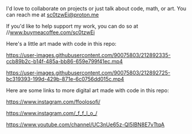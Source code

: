 
I'd love to collaborate on projects or just talk about code, math, or art. You can reach me at sc0tzwEi@proton.me 

If you'd like to help support my work, you can do so at //www.buymeacoffee.com/sc0tzwEi

Here's a little art made with code in this repo:

https://user-images.githubusercontent.com/90075803/212892335-ccb89b2c-b14f-485a-bb86-659e799f41ec.mp4



https://user-images.githubusercontent.com/90075803/212892725-bc319393-199d-429b-871e-6c0756dd015c.mp4


Here are some links to more digital art made with code in this repo:


https://www.instagram.com/ffoolosofi/

https://www.instagram.com/_f_f_l_o_/

https://www.youtube.com/channel/UC3nUe65z-QI5IBN8E7vTtqA






